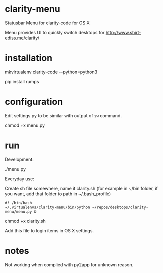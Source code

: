 # clarity-menu
Statusbar Menu for clarity-code for OS X

Menu provides UI to quickly switch desktops for http://www.shirt-ediss.me/clarity/

# installation

mkvirtualenv clarity-code --python=python3

pip install rumps

# configuration

Edit settings.py to be similar with output of `sw` command.

chmod +x menu.py

# run

Development:

./menu.py

Everyday use:

Create sh file somewhere, name it clarity.sh (for example in ~/bin folder, if you want, add that folder to path in ~/.bash_profile)
```
#! /bin/bash
~/.virtualenvs/clarity-menu/bin/python ~/repos/desktops/clarity-menu/menu.py &
```
chmod +x clarity.sh

Add this file to login items in OS X settings.



# notes

Not working when complied with py2app for unknown reason.
